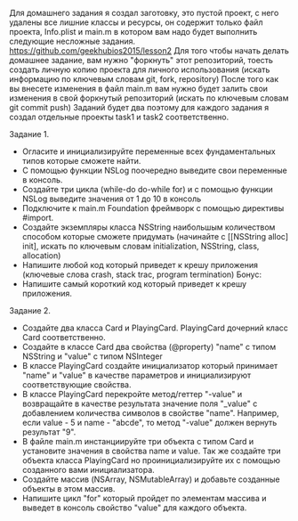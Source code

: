 Для домашнего задания я создал заготовку, это пустой проект, с него удалены все лишние классы и ресурсы, 
он содержит только файл проекта, Info.plist и main.m в котором вам надо будет выполнить следующие несложные задания.
https://github.com/geekhubios2015/lesson2
Для того чтобы начать делать домашнее задание, вам нужно "форкнуть" этот репозиторий, тоесть создать личную копию проекта для личного использования (искать информацию по ключевым словам git, fork, repository)
После того как вы внесете изменения в файл main.m вам нужно будет залить свои изменения в свой форкнутый репозиторий (искать по ключевым словам git commit push)
Заданий будет два поэтому для каждого задания я создал отдельные проекты task1 и task2 соответственно.

Задание 1.

- Огласите и инициализируйте переменные всех фундаментальных типов которые сможете найти.
- С помощью функции NSLog поочередно выведите свои переменные в консоль.
- Создайте три цикла (while-do do-while for) и с помощью функции NSLog выведите значения от 1 до 10 в консоль
- Подключите к main.m Foundation фреймворк с помощью директивы #import.
- Создайте экземпляры класса NSString наибольшым количеством способом которые сможете придумать (начинайте с [[NSString alloc] init], искать по ключевым словам initialization, NSString, class, allocation)
- Напишите любой код который приведет к крешу приложения (ключевые слова crash, stack trac, program termination)
Бонус: 
- Напишите самый короткий код который приведет к крешу приложения.

Задание 2.
- Создайте два класса Card и PlayingCard. PlayingCard дочерний класс Card соответственно.
- Создайте в классе Card два свойства (@property) "name" с типом NSString и "value" с типом NSInteger
- В классе PlayingCard создайте инициализатор который принимает "name" и "value" в качестве параметров и инициализируют соответствующие свойства.
- В классе PlayingCard перекройте метод/геттер "-value" и возвращайте в качестве результата значение поля "_value" c добавлением количества символов в свойстве "name". 
Например, если value - 5 и name - "abcde", то метод "-value" должен вернуть результат "9".
- В файле main.m инстанциируйте три объекта с типом Card и установите значения в свойства name и value. 
Так же создайте три объекта класса PlayingCard но проинициализируйте их с помощью созданного вами инициализатора.
- Создайте массив (NSArray, NSMutableArray) и добавьте созданные объекты в этом массив.
- Напишите цикл "for" который пройдет по элементам массива и выведет в консоль свойство "value" для каждого объекта.
